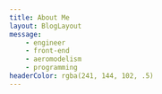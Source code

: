 ```yaml
---
title: About Me
layout: BlogLayout
message:
    - engineer
    - front-end
    - aeromodelism
    - programming
headerColor: rgba(241, 144, 102, .5)
---    
```

